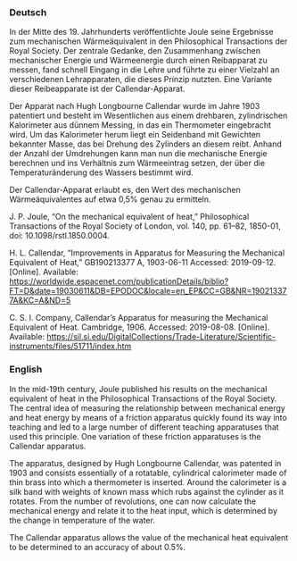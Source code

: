 ### Deutsch

In der Mitte des 19. Jahrhunderts veröffentlichte Joule seine Ergebnisse zum mechanischen Wärmeäquivalent in den Philosophical Transactions der Royal Society. Der zentrale Gedanke, den Zusammenhang zwischen mechanischer Energie und Wärmeenergie durch einen Reibapparat zu messen, fand schnell Eingang in die Lehre und führte zu einer Vielzahl an verschiedenen Lehrapparaten, die dieses Prinzip nutzten. Eine Variante dieser Reibeapparate ist der Callendar-Apparat.

Der Apparat nach Hugh Longbourne Callendar wurde im Jahre 1903 patentiert und besteht im Wesentlichen aus einem  drehbaren, zylindrischen Kalorimeter aus dünnem Messing, in das ein Thermometer eingebracht wird. Um das Kalorimeter herum liegt ein Seidenband mit Gewichten bekannter Masse, das bei Drehung des Zylinders an diesem reibt. Anhand der Anzahl der Umdrehungen kann man nun die mechanische Energie berechnen und ins Verhältnis zum Wärmeeintrag setzen, der über die Temperaturänderung des Wassers bestimmt wird.

Der Callendar-Apparat erlaubt es, den Wert des mechanischen Wärmeäquivalentes auf etwa 0,5% genau zu ermitteln.

J. P. Joule, “On the mechanical equivalent of heat,” Philosophical Transactions of the Royal Society of London, vol. 140, pp. 61–82, 1850-01, doi: 10.1098/rstl.1850.0004.

H. L. Callendar, “Improvements in Apparatus for Measuring the Mechanical Equivalent of Heat,” GB190213377 A, 1903-06-11 Accessed: 2019-09-12. [Online]. Available: https://worldwide.espacenet.com/publicationDetails/biblio?FT=D&date=19030611&DB=EPODOC&locale=en_EP&CC=GB&NR=190213377A&KC=A&ND=5

C. S. I. Company, Callendar’s Apparatus for measuring the Mechanical Equivalent of Heat. Cambridge, 1906. Accessed: 2019-08-08. [Online]. Available: https://sil.si.edu/DigitalCollections/Trade-Literature/Scientific-instruments/files/51711/index.htm


### English

In the mid-19th century, Joule published his results on the mechanical equivalent of heat in the Philosophical Transactions of the Royal Society. The central idea of measuring the relationship between mechanical energy and heat energy by means of a friction apparatus quickly found its way into teaching and led to a large number of different teaching apparatuses that used this principle. One variation of these friction apparatuses is the Callendar apparatus.

The apparatus, designed by Hugh Longbourne Callendar, was patented in 1903 and consists essentially of a rotatable, cylindrical calorimeter made of thin brass into which a thermometer is inserted. Around the calorimeter is a silk band with weights of known mass which rubs against the cylinder as it rotates. From the number of revolutions, one can now calculate the mechanical energy and relate it to the heat input, which is determined by the change in temperature of the water.

The Callendar apparatus allows the value of the mechanical heat equivalent to be determined to an accuracy of about 0.5%.


